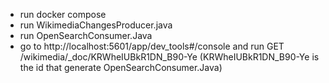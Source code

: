 
- run docker compose
- run WikimediaChangesProducer.java
- run OpenSearchConsumer.Java
- go to http://localhost:5601/app/dev_tools#/console and run GET /wikimedia/_doc/KRWheIUBkR1DN_B90-Ye (KRWheIUBkR1DN_B90-Ye is the id that generate OpenSearchConsumer.Java)
